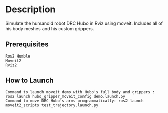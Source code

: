 # Description
Simulate the humanoid robot DRC Hubo in Rviz using moveit. Includes all of his body meshes and his custom grippers.

## Prerequisites
```
Ros2 Humble
Moveit2
Rviz2
```
## How to Launch
```
Command to launch moveit demo with Hubo's full body and grippers : ros2 launch hubo_gripper_moveit_config demo.launch.py
Command to move DRC Hubo's arms programmatically: ros2 launch moveit2_scripts test_trajectory.launch.py
```

